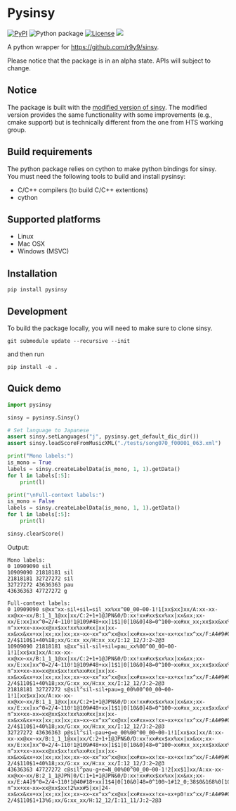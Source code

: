 # Pysinsy

[![PyPI](https://img.shields.io/pypi/v/pysinsy.svg)](https://pypi.python.org/pypi/pysinsy)
![Python package](https://github.com/r9y9/pysinsy/workflows/Python%20package/badge.svg)
[![License](http://img.shields.io/badge/license-MIT-brightgreen.svg?style=flat)](LICENSE.md)
[![][docs-latest-img]][docs-latest-url]


[docs-latest-img]: https://img.shields.io/badge/docs-latest-blue.svg
[docs-latest-url]: https://r9y9.github.io/pysinsy/


A python wrapper for https://github.com/r9y9/sinsy.

Please notice that the package is in an alpha state. APIs will subject to change.

## Notice

The package is built with the [modified version of sinsy](https://github.com/r9y9/sinsy). The modified version provides the same functionality with some improvements (e.g., cmake support) but is technically different from the one from HTS working group.

## Build requirements

The python package relies on cython to make python bindings for sinsy. You must need the following tools to build and install pysinsy:

- C/C++ compilers (to build C/C++ extentions)
- cython

## Supported platforms

- Linux
- Mac OSX
- Windows (MSVC)

## Installation

```
pip install pysinsy
```

## Development

To build the package locally, you will need to make sure to clone sinsy.

```
git submodule update --recursive --init
```

and then run

```
pip install -e .
```

## Quick demo

```py
import pysinsy

sinsy = pysinsy.Sinsy()

# Set language to Japanese
assert sinsy.setLanguages("j", pysinsy.get_default_dic_dir())
assert sinsy.loadScoreFromMusicXML("./tests/song070_f00001_063.xml")

print("Mono labels:")
is_mono = True
labels = sinsy.createLabelData(is_mono, 1, 1).getData()
for l in labels[:5]:
    print(l)

print("\nFull-context labels:")
is_mono = False
labels = sinsy.createLabelData(is_mono, 1, 1).getData()
for l in labels[:5]:
    print(l)

sinsy.clearScore()
```

Output:

```
Mono labels:
0 10909090 sil
10909090 21818181 sil
21818181 32727272 sil
32727272 43636363 pau
43636363 47727272 g

Full-context labels:
0 10909090 s@xx^xx-sil+sil=sil_xx%xx^00_00~00-1!1[xx$xx]xx/A:xx-xx-xx@xx~xx/B:1_1_1@xx|xx/C:2+1+1@JPN&0/D:xx!xx#xx$xx%xx|xx&xx;xx-xx/E:xx]xx^0=2/4~110!1@109#48+xx]1$1|0[10&0]48=0^100~xx#xx_xx;xx$xx&xx%xx[xx|0]0-n^xx+xx~xx=xx@xx$xx!xx%xx#xx|xx|xx-xx&xx&xx+xx[xx;xx]xx;xx~xx~xx^xx^xx@xx[xx#xx=xx!xx~xx+xx!xx^xx/F:A4#9#0-2/4$110$1+40%18;xx/G:xx_xx/H:xx_xx/I:12_12/J:2~2@3
10909090 21818181 s@xx^sil-sil+sil=pau_xx%00^00_00~00-1!1[xx$xx]xx/A:xx-xx-xx@xx~xx/B:1_1_1@xx|xx/C:2+1+1@JPN&0/D:xx!xx#xx$xx%xx|xx&xx;xx-xx/E:xx]xx^0=2/4~110!1@109#48+xx]1$1|0[10&0]48=0^100~xx#xx_xx;xx$xx&xx%xx[xx|0]0-n^xx+xx~xx=xx@xx$xx!xx%xx#xx|xx|xx-xx&xx&xx+xx[xx;xx]xx;xx~xx~xx^xx^xx@xx[xx#xx=xx!xx~xx+xx!xx^xx/F:A4#9#0-2/4$110$1+40%18;xx/G:xx_xx/H:xx_xx/I:12_12/J:2~2@3
21818181 32727272 s@sil^sil-sil+pau=g_00%00^00_00~00-1!1[xx$xx]xx/A:xx-xx-xx@xx~xx/B:1_1_1@xx|xx/C:2+1+1@JPN&0/D:xx!xx#xx$xx%xx|xx&xx;xx-xx/E:xx]xx^0=2/4~110!1@109#48+xx]1$1|0[10&0]48=0^100~xx#xx_xx;xx$xx&xx%xx[xx|0]0-n^xx+xx~xx=xx@xx$xx!xx%xx#xx|xx|xx-xx&xx&xx+xx[xx;xx]xx;xx~xx~xx^xx^xx@xx[xx#xx=xx!xx~xx+xx!xx^xx/F:A4#9#0-2/4$110$1+40%18;xx/G:xx_xx/H:xx_xx/I:12_12/J:2~2@3
32727272 43636363 p@sil^sil-pau+g=e_00%00^00_00~00-1!1[xx$xx]xx/A:xx-xx-xx@xx~xx/B:1_1_1@xx|xx/C:2+1+1@JPN&0/D:xx!xx#xx$xx%xx|xx&xx;xx-xx/E:xx]xx^0=2/4~110!1@109#48+xx]1$1|0[10&0]48=0^100~xx#xx_xx;xx$xx&xx%xx[xx|0]0-n^xx+xx~xx=xx@xx$xx!xx%xx#xx|xx|xx-xx&xx&xx+xx[xx;xx]xx;xx~xx~xx^xx^xx@xx[xx#xx=xx!xx~xx+xx!xx^xx/F:A4#9#0-2/4$110$1+40%18;xx/G:xx_xx/H:xx_xx/I:12_12/J:2~2@3
43636363 47727272 c@sil^pau-g+e=N_00%00^00_00~00-1!2[xx$1]xx/A:xx-xx-xx@xx~xx/B:2_1_1@JPN|0/C:1+1+1@JPN&0/D:xx!xx#xx$xx%xx|xx&xx;xx-xx/E:A4]9^0=2/4~110!1@40#18+xx]1$4|0[10&0]48=0^100~1#12_0;38$0&168%0[100|0]0-n^xx+xx~xx=xx@xx$xx!2%xx#5|xx|24-xx&xx&xx+xx[xx;xx]xx;xx~xx~xx^xx^xx@xx[xx#xx=xx!xx~xx+p0!xx^xx/F:A4#9#0-2/4$110$1+13%6;xx/G:xx_xx/H:12_12/I:11_11/J:2~2@3
```
